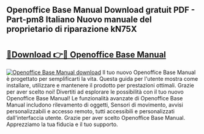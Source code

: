 ## Openoffice Base Manual Download gratuit PDF - Part-pm8 Italiano Nuovo manuale del proprietario di riparazione kN75X

# <h2><a href="http://dfdl0eu.blite.top/?on=Openoffice+Base+Manual">🔗Download 👉🔴 Openoffice Base Manual</a></h2>

[![Openoffice Base Manual download](https://i.imgur.com/lujVjoI.png)](http://dfdl0eu.blite.top/?on=Openoffice+Base+Manual)
Il tuo nuovo Openoffice Base Manual è progettato per semplificarti la vita. Questa guida per l'utente mostra come installare, utilizzare e mantenere il prodotto per prestazioni ottimali. Grazie per aver scelto noi! Divertiti ad esplorare le possibilità con il tuo nuovo Openoffice Base Manual! Le funzionalità avanzate di Openoffice Base Manual includono rilevamento di oggetti, Sensori di movimento, avvisi personalizzabili e accesso remoto, tutti accessibili e personalizzati dall'interfaccia utente. Grazie per aver scelto Openoffice Base Manual. Apprezziamo la tua fiducia e il tuo supporto.
